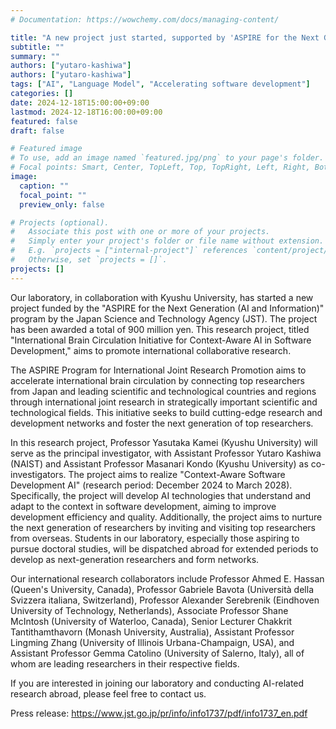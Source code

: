 ```yaml
---
# Documentation: https://wowchemy.com/docs/managing-content/

title: "A new project just started, supported by 'ASPIRE for the Next Generation (AI and Information)'"
subtitle: ""
summary: ""
authors: ["yutaro-kashiwa"]
authors: ["yutaro-kashiwa"]
tags: ["AI", "Language Model", "Accelerating software development"]
categories: []
date: 2024-12-18T15:00:00+09:00
lastmod: 2024-12-18T16:00:00+09:00
featured: false
draft: false

# Featured image
# To use, add an image named `featured.jpg/png` to your page's folder.
# Focal points: Smart, Center, TopLeft, Top, TopRight, Left, Right, BottomLeft, Bottom, BottomRight.
image:
  caption: ""
  focal_point: ""
  preview_only: false

# Projects (optional).
#   Associate this post with one or more of your projects.
#   Simply enter your project's folder or file name without extension.
#   E.g. `projects = ["internal-project"]` references `content/project/deep-learning/index.md`.
#   Otherwise, set `projects = []`.
projects: []
---
```


Our laboratory, in collaboration with Kyushu University, has started a new project funded by the "ASPIRE for the Next Generation (AI and Information)" program by the Japan Science and Technology Agency (JST). The project has been awarded a total of 900 million yen. This research project, titled "International Brain Circulation Initiative for Context-Aware AI in Software Development," aims to promote international collaborative research.

The ASPIRE Program for International Joint Research Promotion aims to accelerate international brain circulation by connecting top researchers from Japan and leading scientific and technological countries and regions through international joint research in strategically important scientific and technological fields. This initiative seeks to build cutting-edge research and development networks and foster the next generation of top researchers.

In this research project, Professor Yasutaka Kamei (Kyushu University) will serve as the principal investigator, with Assistant Professor Yutaro Kashiwa (NAIST) and Assistant Professor Masanari Kondo (Kyushu University) as co-investigators. The project aims to realize "Context-Aware Software Development AI" (research period: December 2024 to March 2028). Specifically, the project will develop AI technologies that understand and adapt to the context in software development, aiming to improve development efficiency and quality. Additionally, the project aims to nurture the next generation of researchers by inviting and visiting top researchers from overseas. Students in our laboratory, especially those aspiring to pursue doctoral studies, will be dispatched abroad for extended periods to develop as next-generation researchers and form networks.

Our international research collaborators include Professor Ahmed E. Hassan (Queen's University, Canada), Professor Gabriele Bavota (Università della Svizzera italiana, Switzerland), Professor Alexander Serebrenik (Eindhoven University of Technology, Netherlands), Associate Professor Shane McIntosh (University of Waterloo, Canada), Senior Lecturer Chakkrit Tantithamthavorn (Monash University, Australia), Assistant Professor Lingming Zhang (University of Illinois Urbana-Champaign, USA), and Assistant Professor Gemma Catolino (University of Salerno, Italy), all of whom are leading researchers in their respective fields.

If you are interested in joining our laboratory and conducting AI-related research abroad, please feel free to contact us.

Press release: https://www.jst.go.jp/pr/info/info1737/pdf/info1737_en.pdf
